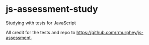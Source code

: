 # js-assessment-study
Studying with tests for JavaScript

All credit for the tests and repo to https://github.com/rmurphey/js-assessment.
